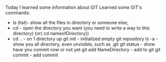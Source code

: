 Today I learned some information about GIT 
Learned some  GIT's commands:
- ls (list)- show all the files in directory or someone else;
- cd - open the directory you want (you need to write a way to this directory) (or( cd nameofDirectory))
- cd .. - on 1 directory up
git init - initialized empty git repository
ls -a -show you all directory, even unvisible, such as .git
git status - show have you commit now or not yet
git add NameDirectory - add to git
git commit - add commit
